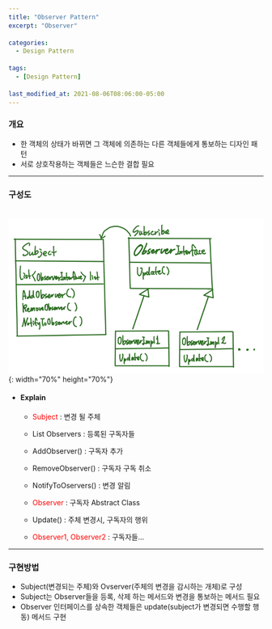 ```yaml
---
title: "Observer Pattern"
excerpt: "Observer" 

categories:
  - Design Pattern

tags:
  - [Design Pattern]

last_modified_at: 2021-08-06T08:06:00-05:00
---
```



### 개요
 - 한 객체의 상태가 바뀌면 그 객체에 의존하는 다른 객체들에게 통보하는 디자인 패턴
 - 서로 상호작용하는 객체들은 느슨한 결합 필요

---

### 구성도
　　![image](/assets/images/Unity/DesignPattern/ObserverPattern.png){: width="70%" height="70%"}  

 - #### Explain
   - <span style="color:red">Subject</span> : 변경 될 주체
   - List<Observer> Observers : 등록된 구독자들
   - AddObserver() : 구독자 추가
   - RemoveObserver() : 구독자 구독 취소
   - NotifyToOservers() : 변경 알림  
     
   - <span style="color:red">Observer</span> : 구독자 Abstract Class
   - Update() : 주체 변경시, 구독자의 행위  
  
   - <span style="color:red">Observer1, Observer2</span> : 구독자들...


  

---
### 구현방법
 - Subject(변경되는 주체)와 Ovserver(주체의 변경을 감시하는 개체)로 구성
 - Subject는 Observer들을 등록, 삭제 하는 메서드와 변경을 통보하는 메서드 필요
 - Observer 인터페이스를 상속한 객체들은 update(subject가 변경되면 수행할 행동) 메서드 구현 

